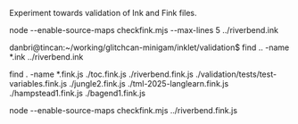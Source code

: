 
Experiment towards validation of Ink and Fink files.

node --enable-source-maps checkfink.mjs --max-lines 5 ../riverbend.ink

danbri@tincan:~/working/glitchcan-minigam/inklet/validation$ find ..  -name \*.ink
../riverbend.ink

find .  -name \*.fink.js
./toc.fink.js
./riverbend.fink.js
./validation/tests/test-variables.fink.js
./jungle2.fink.js
./tml-2025-langlearn.fink.js
./hampstead1.fink.js
./bagend1.fink.js


 node --enable-source-maps checkfink.mjs ../riverbend.fink.js
